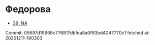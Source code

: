 # Федорова
- [39: NA](39.md)

Commit: 05697d19966c776817dbfea8a0f93bd4047770c1
 fetched at: 20201211-190303
